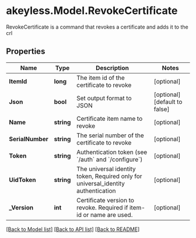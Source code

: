 # akeyless.Model.RevokeCertificate
RevokeCertificate is a command that revokes a certificate and adds it to the crl

## Properties

Name | Type | Description | Notes
------------ | ------------- | ------------- | -------------
**ItemId** | **long** | The item id of the certificate to revoke | [optional] 
**Json** | **bool** | Set output format to JSON | [optional] [default to false]
**Name** | **string** | Certificate item name to revoke | [optional] 
**SerialNumber** | **string** | The serial number of the certificate to revoke | [optional] 
**Token** | **string** | Authentication token (see &#x60;/auth&#x60; and &#x60;/configure&#x60;) | [optional] 
**UidToken** | **string** | The universal identity token, Required only for universal_identity authentication | [optional] 
**_Version** | **int** | Certificate version to revoke. Required if item-id or name are used. | [optional] 

[[Back to Model list]](../README.md#documentation-for-models) [[Back to API list]](../README.md#documentation-for-api-endpoints) [[Back to README]](../README.md)

